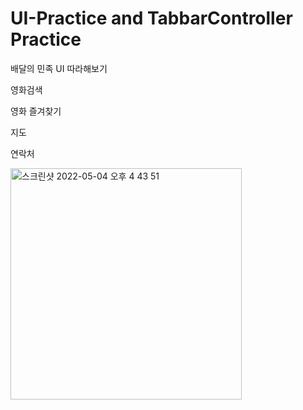 # UI-Practice and TabbarController Practice
배달의 민족 UI 따라해보기


영화검색


영화 즐겨찾기


지도


연락처


<img width="370" alt="스크린샷 2022-05-04 오후 4 43 51" src="https://user-images.githubusercontent.com/83794512/166641317-7437a182-e94d-460a-a004-2c385341e166.png">
